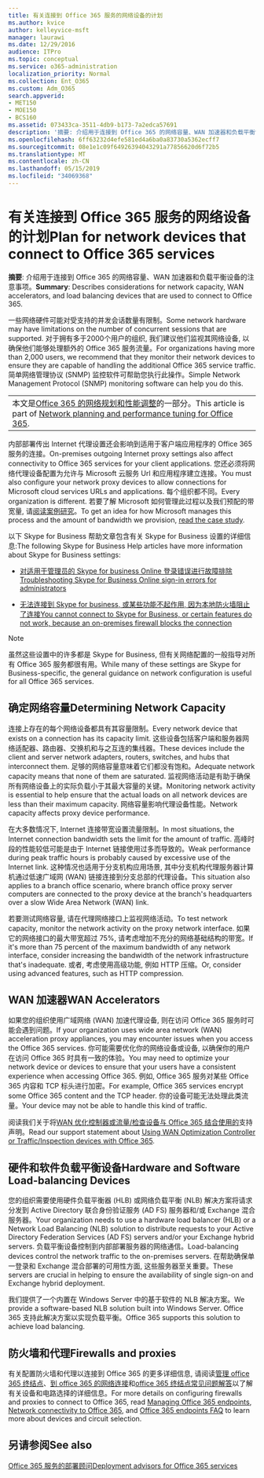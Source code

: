 ```yaml
---
title: 有关连接到 Office 365 服务的网络设备的计划
ms.author: kvice
author: kelleyvice-msft
manager: laurawi
ms.date: 12/29/2016
audience: ITPro
ms.topic: conceptual
ms.service: o365-administration
localization_priority: Normal
ms.collection: Ent_O365
ms.custom: Adm_O365
search.appverid:
- MET150
- MOE150
- BCS160
ms.assetid: 073433ca-3511-4db9-b173-7a2edca57691
description: '摘要: 介绍用于连接到 Office 365 的网络容量、WAN 加速器和负载平衡设备的注意事项。'
ms.openlocfilehash: 6ff63232d4efe581ed4a6ba0a83730a5362ecff7
ms.sourcegitcommit: 08e1e1c09f64926394043291a77856620d6f72b5
ms.translationtype: MT
ms.contentlocale: zh-CN
ms.lasthandoff: 05/15/2019
ms.locfileid: "34069368"
---
```

# <a name="plan-for-network-devices-that-connect-to-office-365-services"></a><span data-ttu-id="10e1e-103">有关连接到 Office 365 服务的网络设备的计划</span><span class="sxs-lookup"><span data-stu-id="10e1e-103">Plan for network devices that connect to Office 365 services</span></span>

 <span data-ttu-id="10e1e-104">**摘要**: 介绍用于连接到 Office 365 的网络容量、WAN 加速器和负载平衡设备的注意事项。</span><span class="sxs-lookup"><span data-stu-id="10e1e-104">**Summary**: Describes considerations for network capacity, WAN accelerators, and load balancing devices that are used to connect to Office 365.</span></span>
  
<span data-ttu-id="10e1e-105">一些网络硬件可能对受支持的并发会话数量有限制。</span><span class="sxs-lookup"><span data-stu-id="10e1e-105">Some network hardware may have limitations on the number of concurrent sessions that are supported.</span></span> <span data-ttu-id="10e1e-106">对于拥有多于2000个用户的组织, 我们建议他们监视其网络设备, 以确保他们能够处理额外的 Office 365 服务流量。</span><span class="sxs-lookup"><span data-stu-id="10e1e-106">For organizations having more than 2,000 users, we recommend that they monitor their network devices to ensure they are capable of handling the additional Office 365 service traffic.</span></span> <span data-ttu-id="10e1e-107">简单网络管理协议 (SNMP) 监控软件可帮助您执行此操作。</span><span class="sxs-lookup"><span data-stu-id="10e1e-107">Simple Network Management Protocol (SNMP) monitoring software can help you do this.</span></span>

||
|:-----|
| <span data-ttu-id="10e1e-108">本文是[Office 365 的网络规划和性能调整](https://aka.ms/tune)的一部分。</span><span class="sxs-lookup"><span data-stu-id="10e1e-108">This article is part of [Network planning and performance tuning for Office 365](https://aka.ms/tune).</span></span>|

<span data-ttu-id="10e1e-109">内部部署传出 Internet 代理设置还会影响到适用于客户端应用程序的 Office 365 服务的连接。</span><span class="sxs-lookup"><span data-stu-id="10e1e-109">On-premises outgoing Internet proxy settings also affect connectivity to Office 365 services for your client applications.</span></span> <span data-ttu-id="10e1e-110">您还必须将网络代理设备配置为允许与 Microsoft 云服务 Url 和应用程序建立连接。</span><span class="sxs-lookup"><span data-stu-id="10e1e-110">You must also configure your network proxy devices to allow connections for Microsoft cloud services URLs and applications.</span></span> <span data-ttu-id="10e1e-111">每个组织都不同。</span><span class="sxs-lookup"><span data-stu-id="10e1e-111">Every organization is different.</span></span> <span data-ttu-id="10e1e-112">若要了解 Microsoft 如何管理此过程以及我们预配的带宽量, 请[阅读案例研究](https://www.microsoft.com/itshowcase/Article/Content/631/Optimizing-network-performance-for-Microsoft-Office-365)。</span><span class="sxs-lookup"><span data-stu-id="10e1e-112">To get an idea for how Microsoft manages this process and the amount of bandwidth we provision, [read the case study](https://www.microsoft.com/itshowcase/Article/Content/631/Optimizing-network-performance-for-Microsoft-Office-365).</span></span>
  
<span data-ttu-id="10e1e-113">以下 Skype for Business 帮助文章包含有关 Skype for Business 设置的详细信息:</span><span class="sxs-lookup"><span data-stu-id="10e1e-113">The following Skype for Business Help articles have more information about Skype for Business settings:</span></span>
  
- [<span data-ttu-id="10e1e-114">对适用于管理员的 Skype for business Online 登录错误进行故障排除</span><span class="sxs-lookup"><span data-stu-id="10e1e-114">Troubleshooting Skype for Business Online sign-in errors for administrators</span></span>](https://docs.microsoft.com/skypeforbusiness/set-up-skype-for-business-online/troubleshooting-sign-in-errors-for-admins)

- [<span data-ttu-id="10e1e-115">无法连接到 Skype for business, 或某些功能不起作用, 因为本地防火墙阻止了连接</span><span class="sxs-lookup"><span data-stu-id="10e1e-115">You cannot connect to Skype for Business, or certain features do not work, because an on-premises firewall blocks the connection</span></span>](https://go.microsoft.com/fwlink/p/?LinkID=243625)

> [!NOTE]
> <span data-ttu-id="10e1e-116">虽然这些设置中的许多都是 Skype for Business, 但有关网络配置的一般指导对所有 Office 365 服务都很有用。</span><span class="sxs-lookup"><span data-stu-id="10e1e-116">While many of these settings are Skype for Business-specific, the general guidance on network configuration is useful for all Office 365 services.</span></span>
  
## <a name="determining-network-capacity"></a><span data-ttu-id="10e1e-117">确定网络容量</span><span class="sxs-lookup"><span data-stu-id="10e1e-117">Determining Network Capacity</span></span>

<span data-ttu-id="10e1e-118">连接上存在的每个网络设备都具有其容量限制。</span><span class="sxs-lookup"><span data-stu-id="10e1e-118">Every network device that exists on a connection has its capacity limit.</span></span> <span data-ttu-id="10e1e-119">这些设备包括客户端和服务器网络适配器、路由器、交换机和与之互连的集线器。</span><span class="sxs-lookup"><span data-stu-id="10e1e-119">These devices include the client and server network adapters, routers, switches, and hubs that interconnect them.</span></span> <span data-ttu-id="10e1e-120">足够的网络容量意味着它们都没有饱和。</span><span class="sxs-lookup"><span data-stu-id="10e1e-120">Adequate network capacity means that none of them are saturated.</span></span> <span data-ttu-id="10e1e-121">监视网络活动是有助于确保所有网络设备上的实际负载小于其最大容量的关键。</span><span class="sxs-lookup"><span data-stu-id="10e1e-121">Monitoring network activity is essential to help ensure that the actual loads on all network devices are less than their maximum capacity.</span></span> <span data-ttu-id="10e1e-122">网络容量影响代理设备性能。</span><span class="sxs-lookup"><span data-stu-id="10e1e-122">Network capacity affects proxy device performance.</span></span>
  
<span data-ttu-id="10e1e-123">在大多数情况下, Internet 连接带宽设置流量限制。</span><span class="sxs-lookup"><span data-stu-id="10e1e-123">In most situations, the Internet connection bandwidth sets the limit for the amount of traffic.</span></span> <span data-ttu-id="10e1e-124">高峰时段的性能较低可能是由于 Internet 链接使用过多而导致的。</span><span class="sxs-lookup"><span data-stu-id="10e1e-124">Weak performance during peak traffic hours is probably caused by excessive use of the Internet link.</span></span> <span data-ttu-id="10e1e-125">这种情况也适用于分支机构应用场景, 其中分支机构代理服务器计算机通过低速广域网 (WAN) 链接连接到分支总部的代理设备。</span><span class="sxs-lookup"><span data-stu-id="10e1e-125">This situation also applies to a branch office scenario, where branch office proxy server computers are connected to the proxy device at the branch's headquarters over a slow Wide Area Network (WAN) link.</span></span>
  
<span data-ttu-id="10e1e-126">若要测试网络容量, 请在代理网络接口上监视网络活动。</span><span class="sxs-lookup"><span data-stu-id="10e1e-126">To test network capacity, monitor the network activity on the proxy network interface.</span></span> <span data-ttu-id="10e1e-127">如果它的网络接口的最大带宽超过 75%, 请考虑增加不充分的网络基础结构的带宽。</span><span class="sxs-lookup"><span data-stu-id="10e1e-127">If it's more than 75 percent of the maximum bandwidth of any network interface, consider increasing the bandwidth of the network infrastructure that's inadequate.</span></span> <span data-ttu-id="10e1e-128">或者, 考虑使用高级功能, 例如 HTTP 压缩。</span><span class="sxs-lookup"><span data-stu-id="10e1e-128">Or, consider using advanced features, such as HTTP compression.</span></span>
  
## <a name="wan-accelerators"></a><span data-ttu-id="10e1e-129">WAN 加速器</span><span class="sxs-lookup"><span data-stu-id="10e1e-129">WAN Accelerators</span></span>

<span data-ttu-id="10e1e-130">如果您的组织使用广域网络 (WAN) 加速代理设备, 则在访问 Office 365 服务时可能会遇到问题。</span><span class="sxs-lookup"><span data-stu-id="10e1e-130">If your organization uses wide area network (WAN) acceleration proxy appliances, you may encounter issues when you access the Office 365 services.</span></span> <span data-ttu-id="10e1e-131">你可能需要优化你的网络设备或设备, 以确保你的用户在访问 Office 365 时具有一致的体验。</span><span class="sxs-lookup"><span data-stu-id="10e1e-131">You may need to optimize your network device or devices to ensure that your users have a consistent experience when accessing Office 365.</span></span> <span data-ttu-id="10e1e-132">例如, Office 365 服务对某些 Office 365 内容和 TCP 标头进行加密。</span><span class="sxs-lookup"><span data-stu-id="10e1e-132">For example, Office 365 services encrypt some Office 365 content and the TCP header.</span></span> <span data-ttu-id="10e1e-133">你的设备可能无法处理此类流量。</span><span class="sxs-lookup"><span data-stu-id="10e1e-133">Your device may not be able to handle this kind of traffic.</span></span>
  
<span data-ttu-id="10e1e-134">阅读我们关于将[WAN 优化控制器或流量/检查设备与 Office 365 结合使用的](https://support.microsoft.com/kb/2690045)支持声明。</span><span class="sxs-lookup"><span data-stu-id="10e1e-134">Read our support statement about [Using WAN Optimization Controller or Traffic/Inspection devices with Office 365](https://support.microsoft.com/kb/2690045).</span></span>
  
## <a name="hardware-and-software-load-balancing-devices"></a><span data-ttu-id="10e1e-135">硬件和软件负载平衡设备</span><span class="sxs-lookup"><span data-stu-id="10e1e-135">Hardware and Software Load-balancing Devices</span></span>

<span data-ttu-id="10e1e-136">您的组织需要使用硬件负载平衡器 (HLB) 或网络负载平衡 (NLB) 解决方案将请求分发到 Active Directory 联合身份验证服务 (AD FS) 服务器和/或 Exchange 混合服务器。</span><span class="sxs-lookup"><span data-stu-id="10e1e-136">Your organization needs to use a hardware load balancer (HLB) or a Network Load Balancing (NLB) solution to distribute requests to your Active Directory Federation Services (AD FS) servers and/or your Exchange hybrid servers.</span></span> <span data-ttu-id="10e1e-137">负载平衡设备控制到内部部署服务器的网络通信。</span><span class="sxs-lookup"><span data-stu-id="10e1e-137">Load-balancing devices control the network traffic to the on-premises servers.</span></span> <span data-ttu-id="10e1e-138">在帮助确保单一登录和 Exchange 混合部署的可用性方面, 这些服务器至关重要。</span><span class="sxs-lookup"><span data-stu-id="10e1e-138">These servers are crucial in helping to ensure the availability of single sign-on and Exchange hybrid deployment.</span></span>
  
<span data-ttu-id="10e1e-139">我们提供了一个内置在 Windows Server 中的基于软件的 NLB 解决方案。</span><span class="sxs-lookup"><span data-stu-id="10e1e-139">We provide a software-based NLB solution built into Windows Server.</span></span> <span data-ttu-id="10e1e-140">Office 365 支持此解决方案以实现负载平衡。</span><span class="sxs-lookup"><span data-stu-id="10e1e-140">Office 365 supports this solution to achieve load balancing.</span></span>
  
## <a name="firewalls-and-proxies"></a><span data-ttu-id="10e1e-141">防火墙和代理</span><span class="sxs-lookup"><span data-stu-id="10e1e-141">Firewalls and proxies</span></span>

<span data-ttu-id="10e1e-142">有关配置防火墙和代理以连接到 Office 365 的更多详细信息, 请阅读[管理 office 365 终结点](https://support.office.com/article/99cab9d4-ef59-4207-9f2b-3728eb46bf9a)、[到 office 365 的网络连接](network-connectivity.md)和[office 365 终结点常见问题解答](https://support.office.com/article/d4088321-1c89-4b96-9c99-54c75cae2e6d)以了解有关设备和电路选择的详细信息。</span><span class="sxs-lookup"><span data-stu-id="10e1e-142">For more details on configuring firewalls and proxies to connect to Office 365, read [Managing Office 365 endpoints](https://support.office.com/article/99cab9d4-ef59-4207-9f2b-3728eb46bf9a), [Network connectivity to Office 365](network-connectivity.md), and [Office 365 endpoints FAQ](https://support.office.com/article/d4088321-1c89-4b96-9c99-54c75cae2e6d) to learn more about devices and circuit selection.</span></span>
  
## <a name="see-also"></a><span data-ttu-id="10e1e-143">另请参阅</span><span class="sxs-lookup"><span data-stu-id="10e1e-143">See also</span></span>

[<span data-ttu-id="10e1e-144">Office 365 服务的部署顾问</span><span class="sxs-lookup"><span data-stu-id="10e1e-144">Deployment advisors for Office 365 services</span></span>](deployment-advisors-for-office-365.md)
